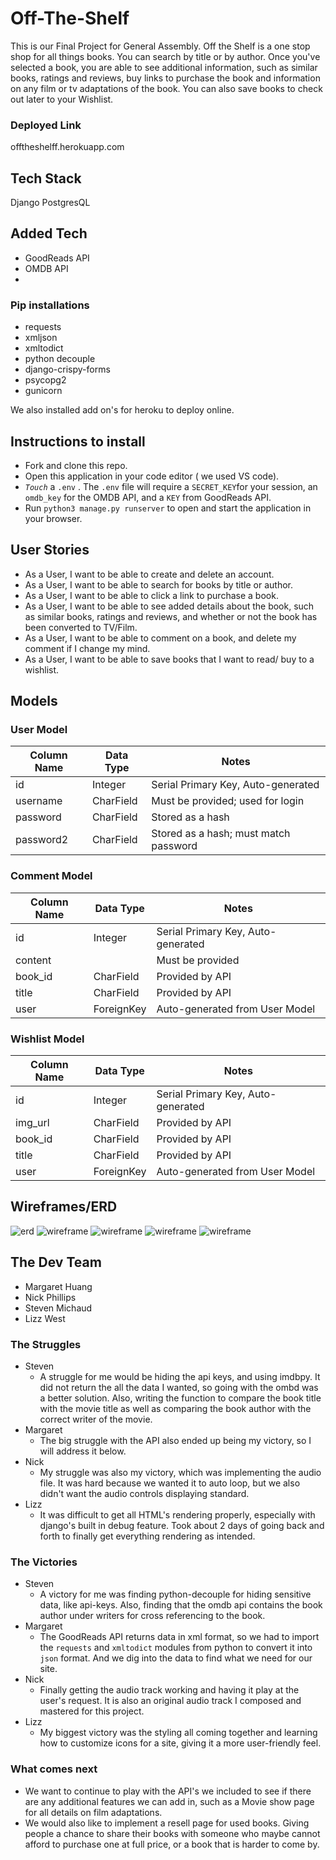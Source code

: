 # Off-The-Shelf
This is our Final Project for General Assembly. Off the Shelf is a one stop shop for all things books. You can search by title or by author. Once you've selected a book, you are able to see additional information, such as similar books, ratings and reviews, buy links to purchase the book and information on any film or tv adaptations of the book. You can also save books to check out later to your Wishlist.

### Deployed Link
offtheshelff.herokuapp.com

## Tech Stack
Django
PostgresQL

## Added Tech
- GoodReads API
- OMDB API
- 

### Pip installations
- requests
- xmljson
- xmltodict
- python decouple
- django-crispy-forms
- psycopg2
- gunicorn

We also installed add on's for heroku to deploy online.


## Instructions to install

- Fork and clone this repo. 
- Open this application in your code editor ( we used VS code).
- *```Touch```* a ```.env``` . The ```.env``` file will require a ```SECRET_KEY```for your session, an ```omdb_key``` for the OMDB API,  and a ```KEY``` from GoodReads API.
- Run ```python3 manage.py runserver```  to open and start the application in your browser.
## User Stories

- As a User, I want to be able to create and delete an account.
- As a User, I want to be able to search for books by title or author.
- As a User, I want to be able to click a link to purchase a book.
- As a User, I want to be able to see added details about the book, such as similar books, ratings and reviews, and whether or not the book has been converted to TV/Film.
- As a User, I want to be able to comment on a book, and delete my comment if I change my mind.
- As a User, I want to be able to save books that I want to read/ buy to a wishlist.

## Models

### User Model

| Column Name | Data Type | Notes |
| --------------- | ------------- | ------------------------------ |
| id | Integer | Serial Primary Key, Auto-generated |
| username | CharField | Must be provided; used for login |
| password | CharField | Stored as a hash |
| password2 | CharField | Stored as a hash; must match password |


### Comment Model
| Column Name | Data Type | Notes |
| --------------- | ------------- | ------------------------------ |
| id | Integer | Serial Primary Key, Auto-generated |
| content |  | Must be provided |
| book_id | CharField | Provided by API|
| title | CharField | Provided by API |
| user | ForeignKey | Auto-generated from User Model|

### Wishlist Model
| Column Name | Data Type | Notes |
| --------------- | ------------- | ------------------------------ |
| id | Integer | Serial Primary Key, Auto-generated |
| img_url | CharField | Provided by API|
| book_id | CharField | Provided by API|
| title | CharField | Provided by API |
| user | ForeignKey | Auto-generated from User Model|



## Wireframes/ERD
![erd](offtheshelf/main_app/static/assets/erd.png)
![wireframe](offtheshelf/main_app/static/assets/wireframe1.png)
![wireframe](offtheshelf/main_app/static/assets/wireframe2.png)
![wireframe](offtheshelf/main_app/static/assets/wireframe3.png)
![wireframe](offtheshelf/main_app/static/assets/wireframe4.png)

## The Dev Team

- Margaret Huang 
- Nick Phillips
- Steven Michaud
- Lizz West


### The Struggles 

- Steven
    - A struggle for me would be hiding the api keys, and using imdbpy. It did not return the all the data I wanted, so going with the ombd was a better solution. Also, writing the function to compare the book title with the movie title as well as comparing the book author with the correct writer of the movie.
- Margaret
    - The big struggle with the API also ended up being my victory, so I will address it below.
- Nick
    - My struggle was also my victory, which was implementing the audio file. It was hard because we wanted it to auto loop, but we also didn't want the audio controls displaying standard.
- Lizz
    - It was difficult to get all HTML's rendering properly, especially with django's built in debug feature. Took about 2 days of going back and forth to finally get everything rendering as intended.



### The Victories

- Steven 
    - A victory for me was finding python-decouple for hiding sensitive data, like api-keys. Also, finding that the omdb api contains the book author under writers for cross referencing to the book.
- Margaret
    - The GoodReads API returns data in xml format, so  we had to import the ```requests``` and ```xmltodict``` modules from python to convert it into ```json``` format. And we dig into the data to find what we need for our site.
- Nick
    - Finally getting the audio track working and having it play at the user's request. It is also an original audio track I composed and mastered for this project.
- Lizz
    - My biggest victory was the styling all coming together and learning how to customize icons for a site, giving it a more user-friendly feel.

### What comes next

- We want to continue to play with the API's we included to see if there are any additional features we can add in, such as a Movie show page for all details on film adaptations.
- We would also like to implement a resell page for used books. Giving people a chance to share their books with someone who maybe cannot afford to purchase one at full price, or a book that is harder to come by.